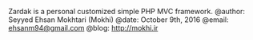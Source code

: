 Zardak is a personal customized simple PHP MVC framework.
@author: Seyyed Ehsan Mokhtari (Mokhi)
@date: October 9th, 2016
@email: ehsanm94@gmail.com
@blog: http://mokhi.ir